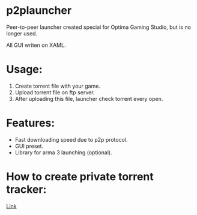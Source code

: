 # p2plauncher

Peer-to-peer launcher created special for Optima Gaming Studio, but is no longer used.

All GUI writen on XAML.

# **Usage:**
1. Create torrent file with your game.
2. Upload torrent file on ftp server.
3. After uploading this file, launcher check torrent every open. 

# **Features:**
* Fast downloading speed due to p2p protocol.
* GUI preset.
* Library for arma 3 launching (optional).

# **How to create private torrent tracker:**
[Link](https://www.google.com.ua)
